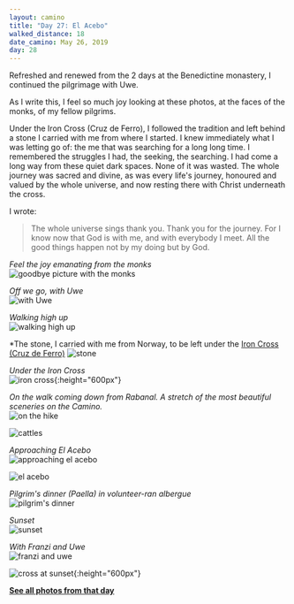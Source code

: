 ```yaml
---
layout: camino
title: "Day 27: El Acebo"
walked_distance: 18
date_camino: May 26, 2019
day: 28
---
```


Refreshed and renewed from the 2 days at the Benedictine monastery, I continued the pilgrimage with Uwe.

As I write this, I feel so much joy looking at these photos, at the faces of the monks, of my fellow pilgrims. 

Under the Iron Cross (Cruz de Ferro), I followed the tradition and left behind a stone I carried with me from where I started. I knew immediately what I was letting go of: the me that was searching for a long long time. I remembered the struggles I had, the seeking, the searching. I had come a long way from these quiet dark spaces. None of it was wasted. The whole journey was sacred and divine,  as was every life's journey, honoured and valued by the whole universe, and now resting there with Christ underneath the cross. 

I wrote: 
> The whole universe sings thank you. Thank you for the journey. For I know now that God is with me, and with everybody I meet. All the good things happen not by my doing but by God.

*Feel the joy emanating from the monks*  
![goodbye picture with the monks](https://lh3.googleusercontent.com/pw/ACtC-3f1SDir0U6Auc5j9T_1WOyNFgHffSrwL5o4-nKfKGN-GA44mfkkjpds-pHQwHWcGt4VSGMQZdraMl1EV_mNdzZM6CufNgHtBnQ7e9iqC1Jm4U0c7fuUvFrT75YyYyvVWaMiiZ7B_6cJvHG9n8YI_ubpvQ=w2500-h1406-no?authuser=0)

*Off we go, with Uwe*  
![with Uwe](https://lh3.googleusercontent.com/pw/ACtC-3eUooLyRJazdoGPvdiiidUIp4uSCYnsIefx4Ek5MT45sccMEA2fb3VxwykJ3T_cbXkhYmsmEMb_KxQxZ4PsYq-AObY7tJKD4ZtVGAIt4kSxCEp6MrVngE5apwh84Aj_Fmj2tAPAjxDKk24tfk_ODDC2rQ=w1876-h1406-no?authuser=0)

*Walking high up*  
![walking high up](https://lh3.googleusercontent.com/pw/ACtC-3fSKNlZBma4823qGifEpvyYuf_cdoEy3ago9gJEmuSUGAYgh3au4tRn1VRrKNpcnGCmdpKkuGIXK1-v-R6c3QJphMN6xNhipdSHeHzlKja4Gmpvlm9WTprOEpSfiXqd15vpcbR91AVHvQ5CesoPUjjGEA=w2500-h1406-no?authuser=0)

*The stone, I carried with me from Norway, to be left under the [Iron Cross (Cruz de Ferro)](https://caminoways.com/cruz-de-ferro)
![stone](https://lh3.googleusercontent.com/pw/ACtC-3e5zJgZLnrgYA9aLj0Rh7FdkkEWWxrFAais5rkAz45XgPrM88dnGs9e0XvKjjbgexxbD8upGymxUAJJhFN1LM3tU3-jqln3TFRiVoPQeOc9DxpddUqfIovvdsenJxZhgTx5i8o8uK0NRmuW9bmUOsJ__g=w2500-h1406-no?authuser=0)

*Under the Iron Cross*  
![iron cross](https://lh3.googleusercontent.com/pw/ACtC-3efHgc23Bd1BxSHTIcSxaiH0Z0xsPU5rzT5b9EXsxlWmrvjd_0otDZ111bwVe7J5TefHZzFYNOyzVLzivtWnF8tg41YDY_fH6rJK_Ta6m6pMIYV1AdlocaDn958wpzGBIZQHrQ_XoxjmE0r2ns-BfgHag=w792-h1406-no?authuser=0){:height="600px"}

*On the walk coming down from Rabanal. A stretch of the most beautiful sceneries on the Camino.*  
![on the hike](https://lh3.googleusercontent.com/pw/ACtC-3dO_w4hJaCCTjN_rrB8VU4zHINMy8-9uBSkwfqk1dUkL76mhh8nLiQ6dfHTRx5D0L_MwOsou3Q8qTNGlDGUx3NxWD3y0WB0uTDaFvxaNj0PWbPcbFBdN_9hAfGWH1mnuFzsmtNXI7t6jZVrpnntIkTACQ=w2500-h1406-no?authuser=0)

![cattles](https://lh3.googleusercontent.com/pw/ACtC-3d2_i15CTh-lmP0IBy6VOaUpNDhntVM3z_pXkfwX5IjibpTb62awlPU8rKHm94QwZIQqiq8-xa--GIBZq76jNwAar6unesN5_y-EcY6UdHiNKLZUPIrp79yh-LFRLGZEr4Kk1t81aJImVIzZkkod6Sl1A=w2500-h1406-no?authuser=0)

*Approaching El Acebo*  
![approaching el acebo](https://lh3.googleusercontent.com/pw/ACtC-3doITYRsBV8Px_7pKwJ5aeyNb6YTDZSS7nWhenPIwxQS9ac97_K_hJnWTLpoZ62sK7qlPnqUyXHlHnGGauJOCKGXoQU9RFPjMPC_KE3Llx2R2xIagnQbJWzgKTrblao7IGRAHQYgsxhw39kcNMuzi9ARg=w2500-h1406-no?authuser=0)

![el acebo](https://lh3.googleusercontent.com/pw/ACtC-3d-HyttNYIsEy7s7eKf7gnssTdSwaWE1SEqPza_-mizw0w3aiWIfBUb9Dh7YXVKQpGHaG-vktdX9Espt0NKMhVtwD3Q0l73lGw1tweCh55TdPfcRnc1dMXvtgY19fIaUdlJkUHbL5nty2FxUXLoLw-71Q=w2500-h1406-no?authuser=0)

*Pilgrim's dinner (Paella) in volunteer-ran albergue*  
![pilgrim's dinner](https://lh3.googleusercontent.com/pw/ACtC-3czd_pHvGpLuygsYurBSNm-HsR9UHHqNCb9znbC-io_GtpInuuedgJ0Po_u2Ok3_2mxOwoKEsKSSRT7eClGaDNts9LuKGqrn58ONKdOs_7Cx5Pc7XAk96PUo7NL0tA8eFaBvaM1hxSKlz79pX8ik_fk8A=w2500-h1406-no?authuser=0)

*Sunset*  
![sunset](https://lh3.googleusercontent.com/pw/ACtC-3cUoCeZT2GwK3V7HkpcVFtg1IMKgO5kxcWMeQ-tVajq0eHxCMeov-BEWDxdFFbg5xsVs7fiqLz1uHPtzCbISHenataN-MUc8b2i_mDAldyGs3F2ZFl6KFUt1AQSFDhNPSyCfdcWPfS-u9hJG4XQIoJqAQ=w2500-h1406-no?authuser=0)

*With Franzi and Uwe*  
![franzi and uwe](https://lh3.googleusercontent.com/pw/ACtC-3eJMyMCUsf2VBpzKQZEN6DCYtD83_BfVs5tXEb67RqfvYDu39xue3dT7mSl0fIIdzuB9LhVFffQotZuueQcOhV6-_C2ReHFYVzxqaJLiqs3exu-FLTQ3K-mqn6LMBb1cW8rC9bQU2DrbOYVrkP8ZLze0A=w1876-h1406-no?authuser=0)

![cross at sunset](https://lh3.googleusercontent.com/pw/ACtC-3fKUWT1g_Y--s9qjK9NMfB2ol3a0aaIZ22lZy3dQ51urXLZUryxj-rVtMBou5nyQbnjOEEtP8ImvbUjBwIlNROYIO9dne507rVM5Mb6ldE9-aoOHwVNMs_SIkIfLPmnYgLAFHI9tuEoX-vh5Dgyj536EA=w792-h1406-no?authuser=0){:height="600px"}

[**See all photos from that day**](https://photos.app.goo.gl/aRtUo8LYLuxXUBJc9)

